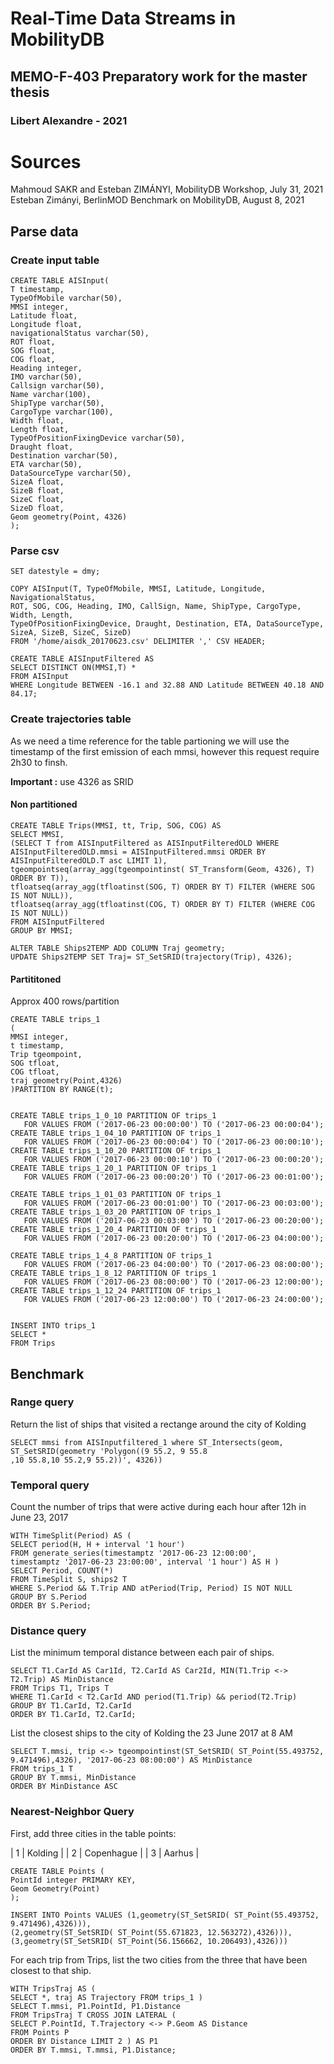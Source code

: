 # Real-Time Data Streams in MobilityDB
## MEMO-F-403 Preparatory work for the master thesis 
### Libert Alexandre - 2021

# Sources

Mahmoud SAKR and Esteban ZIMÁNYI, MobilityDB Workshop, July 31, 2021
Esteban Zimányi, BerlinMOD Benchmark on MobilityDB, August 8, 2021

## Parse data
### Create input table

    CREATE TABLE AISInput(
    T timestamp,
    TypeOfMobile varchar(50),
    MMSI integer,
    Latitude float,
    Longitude float,
    navigationalStatus varchar(50),
    ROT float,
    SOG float,
    COG float,
    Heading integer,
    IMO varchar(50),
    Callsign varchar(50),
    Name varchar(100),
    ShipType varchar(50),
    CargoType varchar(100),
    Width float,
    Length float,
    TypeOfPositionFixingDevice varchar(50),
    Draught float,
    Destination varchar(50),
    ETA varchar(50),
    DataSourceType varchar(50),
    SizeA float,
    SizeB float,
    SizeC float,
    SizeD float,
    Geom geometry(Point, 4326)
    );

 ### Parse csv
 
    SET datestyle = dmy;
    
    COPY AISInput(T, TypeOfMobile, MMSI, Latitude, Longitude, NavigationalStatus,
    ROT, SOG, COG, Heading, IMO, CallSign, Name, ShipType, CargoType, Width, Length,
    TypeOfPositionFixingDevice, Draught, Destination, ETA, DataSourceType,
    SizeA, SizeB, SizeC, SizeD)
    FROM '/home/aisdk_20170623.csv' DELIMITER ',' CSV HEADER;

    CREATE TABLE AISInputFiltered AS
    SELECT DISTINCT ON(MMSI,T) *
    FROM AISInput
    WHERE Longitude BETWEEN -16.1 and 32.88 AND Latitude BETWEEN 40.18 AND 84.17;

### Create trajectories table 
As we need a time reference for the table partioning we will use the timestamp of the first emission of each mmsi, however  this request require 2h30 to finsh.

**Important :**  use 4326 as SRID 

#### Non partitioned
    CREATE TABLE Trips(MMSI, tt, Trip, SOG, COG) AS
    SELECT MMSI,
    (SELECT T from AISInputFiltered as AISInputFilteredOLD WHERE AISInputFilteredOLD.mmsi = AISInputFiltered.mmsi ORDER BY AISInputFilteredOLD.T asc LIMIT 1),
    tgeompointseq(array_agg(tgeompointinst( ST_Transform(Geom, 4326), T) ORDER BY T)),
    tfloatseq(array_agg(tfloatinst(SOG, T) ORDER BY T) FILTER (WHERE SOG IS NOT NULL)),
    tfloatseq(array_agg(tfloatinst(COG, T) ORDER BY T) FILTER (WHERE COG IS NOT NULL))
    FROM AISInputFiltered
    GROUP BY MMSI;
    
    ALTER TABLE Ships2TEMP ADD COLUMN Traj geometry;
    UPDATE Ships2TEMP SET Traj= ST_SetSRID(trajectory(Trip), 4326);

    

    
#### Partititoned 

Approx 400 rows/partition

    CREATE TABLE trips_1
    (
    MMSI integer,
    t timestamp,
    Trip tgeompoint,
    SOG tfloat,
    COG tfloat,
    traj geometry(Point,4326)
    )PARTITION BY RANGE(t);
    
    
    CREATE TABLE trips_1_0_10 PARTITION OF trips_1
       FOR VALUES FROM ('2017-06-23 00:00:00') TO ('2017-06-23 00:00:04');
    CREATE TABLE trips_1_04_10 PARTITION OF trips_1
       FOR VALUES FROM ('2017-06-23 00:00:04') TO ('2017-06-23 00:00:10');
    CREATE TABLE trips_1_10_20 PARTITION OF trips_1
       FOR VALUES FROM ('2017-06-23 00:00:10') TO ('2017-06-23 00:00:20');
    CREATE TABLE trips_1_20_1 PARTITION OF trips_1
       FOR VALUES FROM ('2017-06-23 00:00:20') TO ('2017-06-23 00:01:00');
       
    CREATE TABLE trips_1_01_03 PARTITION OF trips_1
       FOR VALUES FROM ('2017-06-23 00:01:00') TO ('2017-06-23 00:03:00');
    CREATE TABLE trips_1_03_20 PARTITION OF trips_1
       FOR VALUES FROM ('2017-06-23 00:03:00') TO ('2017-06-23 00:20:00');
    CREATE TABLE trips_1_20_4 PARTITION OF trips_1
       FOR VALUES FROM ('2017-06-23 00:20:00') TO ('2017-06-23 04:00:00');
       
    CREATE TABLE trips_1_4_8 PARTITION OF trips_1
       FOR VALUES FROM ('2017-06-23 04:00:00') TO ('2017-06-23 08:00:00');
    CREATE TABLE trips_1_8_12 PARTITION OF trips_1
       FOR VALUES FROM ('2017-06-23 08:00:00') TO ('2017-06-23 12:00:00');
    CREATE TABLE trips_1_12_24 PARTITION OF trips_1
       FOR VALUES FROM ('2017-06-23 12:00:00') TO ('2017-06-23 24:00:00');
       

    INSERT INTO trips_1
    SELECT *
    FROM Trips
       

## Benchmark

### Range query
Return the list of ships that visited a rectange around the city of Kolding

    SELECT mmsi from AISInputfiltered_1 where ST_Intersects(geom, ST_SetSRID(geometry 'Polygon((9 55.2, 9 55.8
    ,10 55.8,10 55.2,9 55.2))', 4326))

### Temporal query
Count the number of trips that were active during each hour after 12h in June 23, 2017

    WITH TimeSplit(Period) AS (
    SELECT period(H, H + interval '1 hour')
    FROM generate_series(timestamptz '2017-06-23 12:00:00',
    timestamptz '2017-06-23 23:00:00', interval '1 hour') AS H )
    SELECT Period, COUNT(*)
    FROM TimeSplit S, ships2 T
    WHERE S.Period && T.Trip AND atPeriod(Trip, Period) IS NOT NULL
    GROUP BY S.Period
    ORDER BY S.Period;

### Distance query 
List the minimum temporal distance between each pair of ships. 

    SELECT T1.CarId AS Car1Id, T2.CarId AS Car2Id, MIN(T1.Trip <-> T2.Trip) AS MinDistance 
    FROM Trips T1, Trips T 
    WHERE T1.CarId < T2.CarId AND period(T1.Trip) && period(T2.Trip) 
    GROUP BY T1.CarId, T2.CarId 
    ORDER BY T1.CarId, T2.CarId;


List the closest ships to the city of Kolding the 23 June 2017 at 8 AM

    SELECT T.mmsi, trip <-> tgeompointinst(ST_SetSRID( ST_Point(55.493752, 9.471496),4326), '2017-06-23 08:00:00') AS MinDistance
    FROM trips_1 T
    GROUP BY T.mmsi, MinDistance
    ORDER BY MinDistance ASC

### Nearest-Neighbor Query
First, add three cities in the table points:

| 1 | Kolding |
| 2 |  Copenhague |
| 3 | Aarhus |



    CREATE TABLE Points (
    PointId integer PRIMARY KEY,
    Geom Geometry(Point)
    );
    
    INSERT INTO Points VALUES (1,geometry(ST_SetSRID( ST_Point(55.493752, 9.471496),4326))),
    (2,geometry(ST_SetSRID( ST_Point(55.671823, 12.563272),4326))),
    (3,geometry(ST_SetSRID( ST_Point(56.156662, 10.206493),4326)))


For each trip from Trips, list the two cities from the three that have been closest to that ship.


    WITH TripsTraj AS (
    SELECT *, traj AS Trajectory FROM trips_1 )
    SELECT T.mmsi, P1.PointId, P1.Distance
    FROM TripsTraj T CROSS JOIN LATERAL (
    SELECT P.PointId, T.Trajectory <-> P.Geom AS Distance
    FROM Points P
    ORDER BY Distance LIMIT 2 ) AS P1
    ORDER BY T.mmsi, T.mmsi, P1.Distance;


